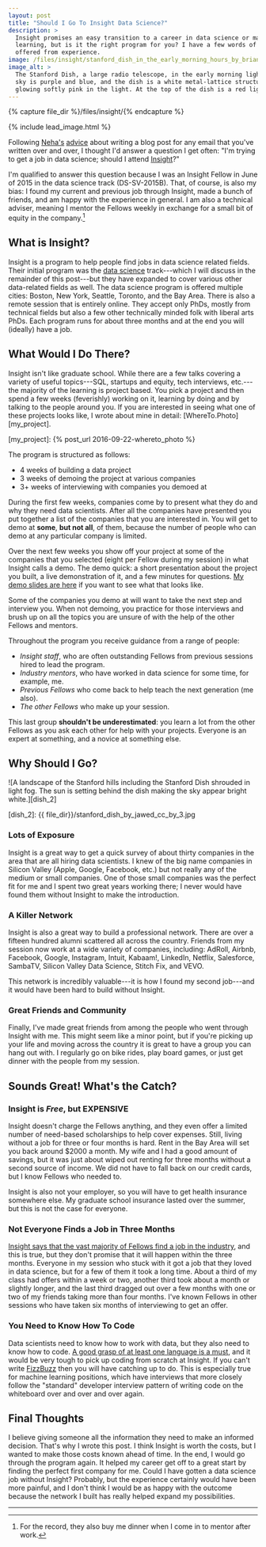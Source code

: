 ```yaml
---
layout: post
title: "Should I Go To Insight Data Science?"
description: >
  Insight promises an easy transition to a career in data science or machine
  learning, but is it the right program for you? I have a few words of advice
  offered from experience.
image: /files/insight/stanford_dish_in_the_early_morning_hours_by_brianhama_cc_by_sa_4.jpg
image_alt: >
  The Stanford Dish, a large radio telescope, in the early morning light. The
  sky is purple and blue, and the dish is a white metal-lattice structure
  glowing softly pink in the light. At the top of the dish is a red light.
---
```


{% capture file_dir %}/files/insight/{% endcapture %}

{% include lead_image.html %}

Following [Neha's][neha] [advice][advice] about writing a blog post for any
email that you've written over and over, I thought I'd answer a question I get
often: "I'm trying to get a job in data science; should I attend
[Insight][insight]?"

[neha]: https://twitter.com/nerdneha
[advice]: https://twitter.com/math_rachel/status/822958139343446016
[insight]: https://www.insightdatascience.com/

I'm qualified to answer this question because I was an Insight Fellow in June
of 2015 in the data science track (DS-SV-2015B). That, of course, is also my
bias: I found my current and previous job through Insight, made a bunch of friends, and am
happy with the experience in general. I am also a technical adviser, meaning I
mentor the Fellows weekly in exchange for a small bit of equity in the
company.[^1]

## What is Insight?

Insight is a program to help people find jobs in data science related fields.
Their initial program was the [data science][insight] track---which I will
discuss in the remainder of this post---but they have expanded to cover
various other data-related fields as well. The data science program is offered
multiple cities: Boston, New York, Seattle, Toronto, and the Bay Area. There
is also a remote session that is entirely online. They accept only PhDs,
mostly from technical fields but also a few other technically minded folk with
liberal arts PhDs. Each program runs for about three months and at the end you
will (ideally) have a job.

## What Would I Do There?

Insight isn't like graduate school. While there are a few talks covering a variety
of useful topics---SQL, startups and equity, tech interviews, etc.---the
majority of the learning is project based. You pick a project and then spend a
few weeks (feverishly) working on it, learning by doing and by talking to the
people around you. If you are interested in seeing what one of these projects
looks like, I wrote about mine in detail: [WhereTo.Photo][my_project].

[my_project]: {% post_url 2016-09-22-whereto_photo %}

The program is structured as follows:

- 4 weeks of building a data project
- 3 weeks of demoing the project at various companies
- 3+ weeks of interviewing with companies you demoed at

During the first few weeks, companies come by to present what they do and why
they need data scientists. After all the companies have presented you put
together a list of the companies that you are interested in. You will get to
demo at **some**, **but not all**, of them, because the number of people who
can demo at any particular company is limited.

Over the next few weeks you show off your project at some of the companies
that you selected (eight per Fellow during my session) in what Insight calls a
demo. The demo quick: a short presentation about the project you built, a live
demonstration of it, and a few minutes for questions. [My demo slides are
here][demo] if you want to see what that looks like.

[demo]: https://docs.google.com/presentation/d/1BwKT9-hDt0jHaCS6qjVlPptYKe5CkCwQUpqdT4GI8hM/edit?usp=sharing


Some of the companies you demo at will want to take the next step and
interview you. When not demoing, you practice for those interviews and brush
up on all the topics you are unsure of with the help of the other Fellows and
mentors.

Throughout the program you receive guidance from a range of people:

- _Insight staff_, who are often outstanding Fellows from previous sessions
hired to lead the program.
- _Industry mentors_, who have worked in data science for some time, for
example, me.
- _Previous Fellows_ who come back to help teach the next generation (me
also).
- _The other Fellows_ who make up your session.

This last group **shouldn't be underestimated**: you learn a lot from the
other Fellows as you ask each other for help with your projects. Everyone is
an expert at something, and a novice at something else.

## Why Should I Go?

![A landscape of the Stanford hills including the Stanford Dish shrouded in
light fog. The sun is setting behind the dish making the sky appear bright
white.][dish_2]

[dish_2]: {{ file_dir}}/stanford_dish_by_jawed_cc_by_3.jpg

### Lots of Exposure

Insight is a great way to get a quick survey of about thirty companies in the
area that are all hiring data scientists. I knew of the big name companies in
Silicon Valley (Apple, Google, Facebook, etc.) but not really any of the
medium or small companies. One of those small companies was the perfect fit
for me and I spent two great years working there; I never would have found
them without Insight to make the introduction.

### A Killer Network

Insight is also a great way to build a professional network. There are over a
fifteen hundred alumni scattered all across the country. Friends from my
session now work at a wide variety of companies, including:
AdRoll, 
Airbnb, 
Facebook, 
Google, 
Instagram, 
Intuit, 
Kabaam!, 
LinkedIn, 
Netflix, 
Salesforce, 
SambaTV, 
Silicon Valley Data Science, 
Stitch Fix, 
and
VEVO.

This network is incredibly valuable---it is how I found my second job---and it
would have been hard to build without Insight.

### Great Friends and Community

Finally, I've made great friends from among the people who went through
Insight with me. This might seem like a minor point, but if you're picking up
your life and moving across the country it is great to have a group you can
hang out with. I regularly go on bike rides, play board games, or just get
dinner with the people from my session.

## Sounds Great! What's the Catch?

### Insight is _Free_, but **EXPENSIVE**

Insight doesn't charge the Fellows anything, and they even offer a limited
number of need-based scholarships to help cover expenses. Still, living
without a job for three or four months is hard. Rent in the Bay Area will set
you back around $2000 a month. My wife and I had a good amount of savings, but
it was just about wiped out renting for three months without a second source
of income. We did not have to fall back on our credit cards, but I know
Fellows who needed to.

Insight is also not your employer, so you will have to get health insurance
somewhere else. My graduate school insurance lasted over the summer, but this
is not the case for everyone.

### Not Everyone Finds a Job in Three Months

[Insight says that the vast majority of Fellows find a job in the
industry][faq], and this is true, but they don't promise that it will happen
within the three months. Everyone in my session who stuck with it got a job
that they loved in data science, but for a few of them it took a long time.
About a third of my class had offers within a week or two, another third took
about a month or slightly longer, and the last third dragged out over a few
months with one or two of my friends taking more than four months. I've known
Fellows in other sessions who have taken six months of interviewing to get an
offer.

[faq]: https://www.insightdatascience.com/faq

### You Need to Know How To Code

Data scientists need to know how to work with data, but they also need to know
how to code. [A good grasp of at least one language is a must][prepare], and
it would be very tough to pick up coding from scratch at Insight. If you can't
write [FizzBuzz][fizz] then you will have catching up to do. This is
especially true for machine learning positions, which have interviews that
more closely follow the "standard" developer interview pattern of writing code
on the whiteboard over and over and over again.

[prepare]: https://blog.insightdatascience.com/preparing-for-the-transition-to-data-science-e9194c90b42c
[fizz]: https://imranontech.com/2007/01/24/using-fizzbuzz-to-find-developers-who-grok-coding/

## Final Thoughts

I believe giving someone all the information they need to make an informed
decision. That's why I wrote this post. I think Insight is worth the costs,
but I wanted to make those costs known ahead of time. In the end, I would go
through the program again. It helped my career get off to a great start by
finding the perfect first company for me. Could I have gotten a data science
job without Insight? Probably, but the experience certainly would have been
more painful, and I don't think I would be as happy with the outcome because
the network I built has really helped expand my possibilities.

---

[^1]: For the record, they also buy me dinner when I come in to mentor after work.
